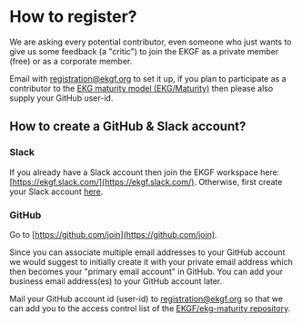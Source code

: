 # How to register?

We are asking every potential contributor, even someone who just wants to give us
some feedback (a "critic") to join the EKGF as a private member (free) or as a
corporate member.

Email with [registration@ekgf.org](mailto:registration@ekgf.org) to set it up,
if you plan to participate as a contributor to the 
[EKG maturity model (EKG/Maturity)](https://maturity.ekgf.org)
then please also supply your GitHub user-id.

## How to create a GitHub & Slack account?

### Slack

If you already have a Slack account then join the EKGF workspace
here: [https://ekgf.slack.com/](https://ekgf.slack.com/).
Otherwise, first create your Slack account [here](https://slack.com/get-started\#/create).

### GitHub

Go to [https://github.com/join](https://github.com/join).

Since you can associate multiple email addresses to your GitHub account we would
suggest to initially create it with your private email address which then becomes
your "primary email account" in GitHub.
You can add your business email address(es) to your GitHub account later.

Mail your GitHub account id (user-id) to
[registration@ekgf.org](mailto:registration@ekgf.org) so that we can add you
to the access control list of the [EKGF/ekg-maturity repository](https://github.com/EKGF/ekg-maturity).
